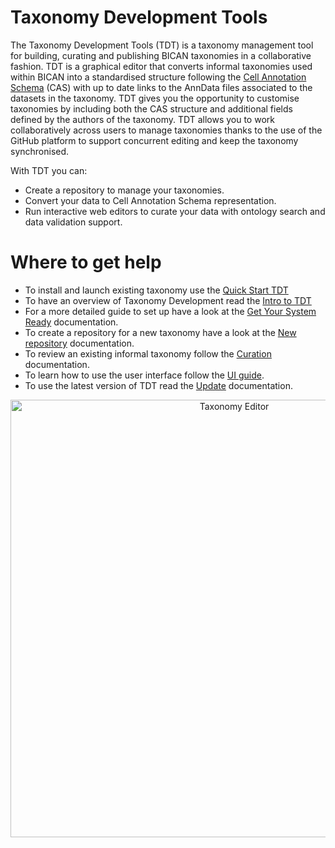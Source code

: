 # Taxonomy Development Tools

The Taxonomy Development Tools (TDT) is a taxonomy management tool for building, curating and publishing BICAN taxonomies in a collaborative fashion. 
TDT is a graphical editor that converts informal taxonomies used within BICAN into a standardised structure following the [Cell Annotation Schema](https://github.com/cellannotation/cell-annotation-schema) (CAS) with up to date links to the AnnData files associated to the datasets in the taxonomy. TDT gives you the opportunity to customise taxonomies by including both the CAS structure and additional fields defined by the authors of the taxonomy. TDT allows you to work collaboratively  across users to manage taxonomies thanks to the use of the GitHub platform to support concurrent editing and keep the taxonomy synchronised. 

With TDT you can:

- Create a repository to manage your taxonomies.
- Convert your data to Cell Annotation Schema representation.
- Run interactive web editors to curate your data with ontology search and data validation support.

# Where to get help

- To install and launch existing taxonomy use the [Quick Start TDT](https://brain-bican.github.io/taxonomy-development-tools/QuickStart/) 
- To have an overview of Taxonomy Development read the [Intro to TDT](https://brain-bican.github.io/taxonomy-development-tools/Intro_to_TDT/)
- For a more detailed guide to set up have a look at the [Get Your System Ready](https://brain-bican.github.io/taxonomy-development-tools/Build/) documentation.
- To create a repository for a new taxonomy have a look at the [New repository](https://brain-bican.github.io/taxonomy-development-tools/NewRepo/) documentation.
- To review an existing informal taxonomy follow the [Curation](https://brain-bican.github.io/taxonomy-development-tools/Curation/) documentation.
- To learn how to use the user interface follow the [UI guide](https://brain-bican.github.io/taxonomy-development-tools/UserInterface/).
- To use the latest version of TDT read the [Update](https://brain-bican.github.io/taxonomy-development-tools/Update/) documentation. 

<p align="center">
    <img src="https://raw.githubusercontent.com/brain-bican/taxonomy-development-tools/main/docs/images/screenshots/table_AITT.png" alt="Taxonomy Editor" width="700"/>
</p>
